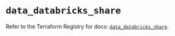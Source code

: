 # `data_databricks_share`

Refer to the Terraform Registry for docs: [`data_databricks_share`](https://registry.terraform.io/providers/databricks/databricks/1.37.1/docs/data-sources/share).

